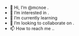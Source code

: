 - 👋 Hi, I’m @mcnoe .
- 👀 I’m interested in .
- 🌱 I’m currently learning 
- 💞️ I’m looking to collaborate on .
- 📫 How to reach me ..

<!---
mcnoe/mcnoe is a ✨ special ✨ repository because its `README.md` (this file) appears on your GitHub profile.
You can click the Preview link to take a look at your changes.
--->
